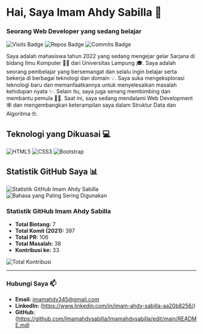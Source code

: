 # Hai, Saya Imam Ahdy Sabilla 👋
### Seorang Web Developer yang sedang belajar

![Visits Badge](https://badges.pufler.dev/visits/username/username)
![Repos Badge](https://badges.pufler.dev/repos/username)
![Commits Badge](https://badges.pufler.dev/commits/monthly/username)

Saya adalah mahasiswa tahun 2022 yang sedang mengejar gelar Sarjana di bidang Ilmu Komputer 🧑‍🎓 dari Universitas Lampung 🎓. Saya adalah seorang pembelajar yang bersemangat dan selalu ingin belajar serta bekerja di berbagai teknologi dan domain 💡. Saya suka mengeksplorasi teknologi baru dan memanfaatkannya untuk menyelesaikan masalah kehidupan nyata ✨. Selain itu, saya juga senang membimbing dan membantu pemula 👨‍💻. Saat ini, saya sedang mendalami Web Development 🕸️ dan mengembangkan keterampilan saya dalam Struktur Data dan Algoritma 🤓.

## Teknologi yang Dikuasai 💻

![HTML5](https://img.shields.io/badge/-HTML5-E34F26?style=flat&logo=html5&logoColor=white)
![CSS3](https://img.shields.io/badge/-CSS3-1572B6?style=flat&logo=css3)
![Bootstrap](https://img.shields.io/badge/-Bootstrap-563D7C?style=flat&logo=bootstrap)


## Statistik GitHub Saya 📊

![Statistik GitHub Imam Ahdy Sabilla](https://github-readme-stats.vercel.app/api?username=username&show_icons=true&theme=dark&count_private=true)
![Bahasa yang Paling Sering Digunakan](https://github-readme-stats.vercel.app/api/top-langs/?username=username&layout=compact&theme=dark)

### Statistik GitHub Imam Ahdy Sabilla
- **Total Bintang:** 7
- **Total Komit (2021):** 397
- **Total PR:** 106
- **Total Masalah:** 38
- **Kontribusi ke:** 33

![Total Kontribusi](https://badges.pufler.dev/commits/all/username)

---

### Hubungi Saya 📫
- **Email:** [imamahdy345@gmail.com](mailto:imamahdy345@gmail.com)
- **LinkedIn:** (https://www.linkedin.com/in/imam-ahdy-sabilla-aa20b8256/)
- **GitHub:** (https://github.com/Imamahdysabilla/Imamahdysabilla/edit/main/README.md)

